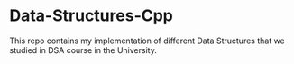 # Data-Structures-Cpp

This repo contains my implementation of different Data Structures that we studied in DSA course in the University.
